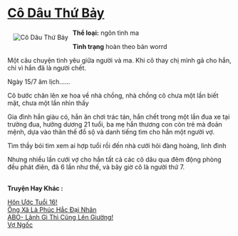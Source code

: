 <a href="https://utruyen.com/co-dau-thu-bay/16714/" title="Cô Dâu Thứ Bảy"><h1>Cô Dâu Thứ Bảy</h1></a><div style="display:table"><img align="right" style="float: left; padding: 10px;" src="https://utruyen.com/images/story/200x260/co-dau-thu-bay.jpg" alt="Cô Dâu Thứ Bảy"><b>Thể loại:</b> ngôn tình ma<p></p><b>Tình trạng</b> hoàn theo bản worrd<p></p>Một câu chuyện tình yêu giữa người và ma. Khi cô thay chị mình gả cho hắn, chỉ vì hắn đã là người chết.<p></p>Ngày 15/7 âm lịch......<p></p>Cô bước chân lên xe hoa về nhà chồng, nhà chồng cô chưa một lần biết mặt, chưa một lần nhìn thấy<p></p>Gia đình hắn giàu có, hắn ăn chơi trác tán, hắn chết trong một lần đua xe tại trường đua, hưởng dương 21 tuổi, ba mẹ hắn thương con còn trẻ mà đoản mệnh, dựa vào thân thế đồ sộ và danh tiếng tìm cho hắn một người vợ.<p></p>Tìm thầy bói tìm xem ai hợp tuổi rồi đến nhà cưới hỏi đàng hoàng, linh đình<p></p>Nhưng nhiều lần cưới vợ cho hắn tất cả các cô dâu qua đêm động phòng đều phát điên, đã 6 lần như thế, và bây giờ cô là người thứ 7.</div><p><br><b>Truyện Hay Khác :</b></p><a href="https://utruyen.com/hon-uoc-tuoi-16/17483/" alt="Hôn Ước Tuổi 16!">Hôn Ước Tuổi 16!</a><br/><a href="https://github.com/quanluxury/truyenhot/tree/master/truyenhay/1311/" alt="Ông Xã Là Phúc Hắc Đại Nhân">Ông Xã Là Phúc Hắc Đại Nhân</a><br/><a href="https://github.com/quanluxury/truyenhot/tree/master/truyenhay/19407/" alt="ABO- Lãnh Gì Thì Cũng Lên Giường!">ABO- Lãnh Gì Thì Cũng Lên Giường!</a><br/><a href="https://github.com/quanluxury/truyenhot/tree/master/truyenhay/12273/" alt="Vợ Ngốc">Vợ Ngốc</a><br/>
